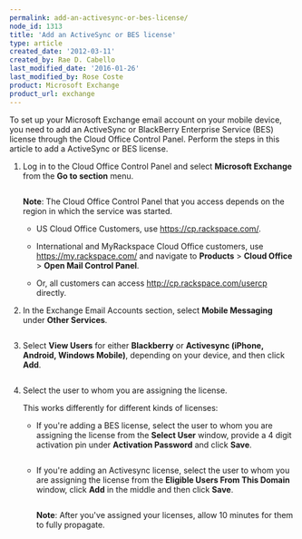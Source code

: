```yaml
---
permalink: add-an-activesync-or-bes-license/
node_id: 1313
title: 'Add an ActiveSync or BES license'
type: article
created_date: '2012-03-11'
created_by: Rae D. Cabello
last_modified_date: '2016-01-26'
last_modified_by: Rose Coste
product: Microsoft Exchange
product_url: exchange
---
```


To set up your Microsoft Exchange email account on your mobile device,
you need to add an ActiveSync or BlackBerry Enterprise Service (BES)
license through the Cloud Office Control Panel. Perform the steps in
this article to add a ActiveSync or BES license.

1. Log in to the Cloud Office Control Panel and select **Microsoft Exchange** from
   the **Go to section** menu.

   <img src="{% asset_path exchange/add-an-activesync-or-bes-license/(E%26A)ActivesyncBES.png %}" alt="" />

   **Note**: The Cloud Office Control Panel that you access depends on the
   region in which the service was started.

   - US Cloud Office Customers, use <https://cp.rackspace.com/>.

   - International and MyRackspace Cloud Office customers, use
     <https://my.rackspace.com/> and navigate to **Products** &gt;
     **Cloud Office** &gt; **Open Mail Control Panel**.

   - Or, all customers can
     access <http://cp.rackspace.com/usercp> directly.

2. In the Exchange Email Accounts section, select **Mobile
   Messaging** under **Other Services**.

   <img src="{% asset_path exchange/add-an-activesync-or-bes-license/(E%26A)ActivesyncBes2.png %}" alt="" />

3. Select **View Users** for either **Blackberry** or **Activesync
   (iPhone, Android, Windows Mobile)**, depending on your device, and
   then click **Add**.

   <img src="{% asset_path exchange/add-an-activesync-or-bes-license/(E%26A)ActivesyncBes3.png %}" alt="" />

4. Select the user to whom you are assigning the license.

   This works differently for different kinds of licenses:

   - If you're adding a BES license, select the user to whom you are
     assigning the license from the **Select User** window, provide a
     4 digit activation pin under **Activation Password** and click
     **Save**.

     <img src="{% asset_path exchange/add-an-activesync-or-bes-license/(E%26A)ActivesyncBes5.png %}" alt="" />

   - If you're adding an Activesync license, select the user to whom
     you are assigning the license from the **Eligible Users From
     This Domain** window, click **Add** in the middle and then click
     **Save**.

     <img src="{% asset_path exchange/add-an-activesync-or-bes-license/(E%26A)ActivesyncBes6.png %}" alt="" />

     **Note**: After you've assigned your licenses, allow 10 minutes for
     them to fully propagate.
